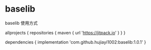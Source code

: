 # baselib
baselib
使用方式

 allprojects {
    repositories {
	 maven { url 'https://jitpack.io' }
	}
 }


 dependencies {
  implementation 'com.github.hujiayi1002:baselib:1.0.1'
 }
